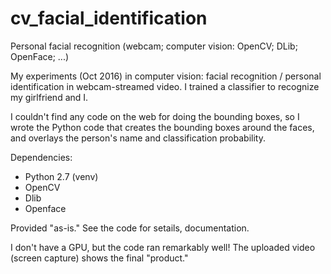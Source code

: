 # cv_facial_identification
Personal facial recognition (webcam; computer vision: OpenCV; DLib; OpenFace; ...)

My experiments (Oct 2016) in computer vision: facial recognition / personal identification in webcam-streamed video.
I trained a classifier to recognize my girlfriend and I.

I couldn't find any code on the web for doing the bounding boxes, so I wrote the Python code that creates the bounding boxes around the faces, and overlays the person's name and classification probability.

Dependencies:

* Python 2.7 (venv)
* OpenCV
* Dlib
* Openface

Provided "as-is."  See the code for setails, documentation.

I don't have a GPU, but the code ran remarkably well!  The uploaded video (screen capture) shows the final "product."
